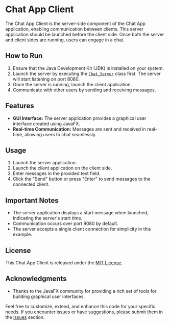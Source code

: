 # Chat App Client

The Chat App Client is the server-side component of the Chat App application, enabling communication between clients. This server application should be launched before the client side. Once both the server and client sides are running, users can engage in a chat.

## How to Run

1. Ensure that the Java Development Kit (JDK) is installed on your system.
2. Launch the server by executing the [`Chat_Server`](https://github.com/hrsh1302/ChatApp_Server) class first. The server will start listening on port 8080.
3. Once the server is running, launch the client application.
4. Communicate with other users by sending and receiving messages.

## Features

- **GUI Interface:** The server application provides a graphical user interface created using JavaFX.
- **Real-time Communication:** Messages are sent and received in real-time, allowing users to chat seamlessly.

## Usage

1. Launch the server application.
2. Launch the client application on the client side.
3. Enter messages in the provided text field.
4. Click the "Send" button or press "Enter" to send messages to the connected client.

## Important Notes

- The server application displays a start message when launched, indicating the server's start time.
- Communication occurs over port 8080 by default.
- The server accepts a single client connection for simplicity in this example.

## License

This Chat App Client is released under the [MIT License](LICENSE).

## Acknowledgments

- Thanks to the JavaFX community for providing a rich set of tools for building graphical user interfaces.

Feel free to customize, extend, and enhance this code for your specific needs. If you encounter issues or have suggestions, please submit them in the [issues](https://github.com/yourusername/yourrepository/issues) section.
